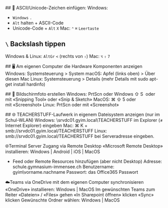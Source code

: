 ## 🎹 ASCII/Unicode-Zeichen einfügen:
Windows:
* `Windows` `.`
* `Alt` halten + ASCII-Code
* Unicode-Code + `Alt` `X`
Mac: `⌃` `⌘` `Leertaste`

## `\` Backslash tippen
Windows & Linux: `AltGr` `<` (rechts von `⇧`)
Mac: `⌥` `⇧` `7`

## 🖥 Am eigenen Computer die Hardware Komponenten anzeigen
Windows: Systemsteuerung > System
macOS: Apfel (links oben) > Über diesen Mac
Linux: Systemsteuerung > Details (mehr Details mit sudo apt-get install hardinfo)

## 📸 Bildschirmfoto erstellen
Windows: PrtScn oder Windows ⇧ S  oder mit «Snipping Tool» oder «Snip & Sketch»
MacOS: ⌘ ⇧ 5 oder mit «Screenshot»
Linux: PrtScn oder mit «Screenshot»

## 🌐 TEACHERSTUFF-Laufwerk in eigenem Dateisystem anzeigen (nur im Schul-WLAN)
Windows: \\srvdc01.gyim.local\TEACHERSTUFF im Explorer (≠ Internet Explorer) eingeben
Mac: ⌘ K + smb://srvdc01.gyim.local/TEACHERSTUFF
Linux: smb://srvdc01.gyim.local/TEACHERSTUFF bei Serveradresse eingeben.

🌐Terminal Server Zugang via Remote Desktop
«Microsoft Remote Desktop» installieren: Windows | Android | iOS | MacOS
+ Feed oder Remote Resources hinzufügen (aber nicht Desktop)
Adresse: schule.gymnasium-immensee.ch
Benutzername: gyim\vorname.nachname
Passwort: das Office365 Passwort

☁️Teams via OneDrive mit dem eigenen Computer synchronisieren
«OneDrive» installieren: Windows | MacOS
Im gewünschten Teams zum Reiter «Dateien» / «Files» gehen
«In Sharepoint öffnen» klicken
«Sync» klicken
Gewünschte Ordner wählen: Windows | MacOS
